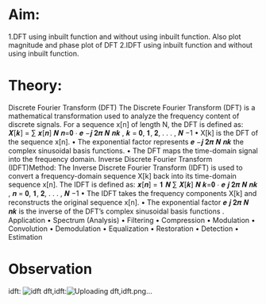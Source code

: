 # Aim:
1.DFT using inbuilt function and without using inbuilt function. Also plot magnitude and phase
plot of DFT
2.IDFT using inbuilt function and without using inbuilt function.
# Theory:
Discrete Fourier Transform (DFT)
 The Discrete Fourier Transform (DFT) is a mathematical transformation used to analyze
the frequency content of discrete signals. For a sequence x[n] of length N, the DFT is defined
as:
𝑿[𝒌] = ∑ 𝒙[𝒏]
𝑵
𝒏=𝟎
⋅ 𝒆
−𝒋
𝟐𝝅
𝑵
𝒏𝒌
, 𝒌 = 𝟎, 𝟏, 𝟐, . . . , 𝑵 −1
• X[k] is the DFT of the sequence x[n].
• The exponential factor represents 𝒆
−𝒋
𝟐𝝅
𝑵
𝒏𝒌 the complex sinusoidal basis functions.
• The DFT maps the time-domain signal into the frequency domain.
Inverse Discrete Fourier Transform (IDFT)Method:
 The Inverse Discrete Fourier Transform (IDFT) is used to convert a frequency-domain
sequence X[k] back into its time-domain sequence x[n]. The IDFT is defined as:
𝒙[𝒏] =
𝟏
𝑵
∑ 𝑿[𝒌]
𝑵
𝒌=𝟎
⋅ 𝒆
𝒋
𝟐𝝅
𝑵
𝒏𝒌
, 𝒏 = 𝟎, 𝟏, 𝟐, . . . , 𝑵 −1
• The IDFT takes the frequency components X[k] and reconstructs the original sequence
x[n].
• The exponential factor 𝒆
𝒋
𝟐𝝅
𝑵
𝒏𝒌 is the inverse of the DFT’s complex sinusoidal basis
functions
.
Application
• Spectrum (Analysis)
• Filtering
• Compression
• Modulation
• Convolution
• Demodulation
• Equalization
• Restoration
• Detection
• Estimation
# Observation

idft:
![idft](https://github.com/user-attachments/assets/f697da22-4c6e-446b-8e89-cafc6c5e9e4c)
dft,idft:![Uploading dft,idft.png…]()

